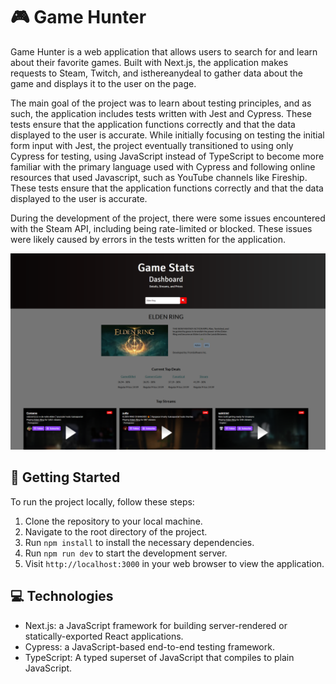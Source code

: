 # 🎮 Game Hunter

Game Hunter is a web application that allows users to search for and learn about their favorite games. Built with Next.js, the application makes requests to Steam, Twitch, and isthereanydeal to gather data about the game and displays it to the user on the page.

The main goal of the project was to learn about testing principles, and as such, the application includes tests written with Jest and Cypress. These tests ensure that the application functions correctly and that the data displayed to the user is accurate. While initially focusing on testing the initial form input with Jest, the project eventually transitioned to using only Cypress for testing, using JavaScript instead of TypeScript to become more familiar with the primary language used with Cypress and following online resources that used Javascript, such as YouTube channels like Fireship. These tests ensure that the application functions correctly and that the data displayed to the user is accurate.

During the development of the project, there were some issues encountered with the Steam API, including being rate-limited or blocked. These issues were likely caused by errors in the tests written for the application.

![search result for Elden Ring](./public/picture.PNG)

## 🚀 Getting Started

To run the project locally, follow these steps:

1. Clone the repository to your local machine.
2. Navigate to the root directory of the project.
3. Run `npm install` to install the necessary dependencies.
4. Run `npm run dev` to start the development server.
5. Visit `http://localhost:3000` in your web browser to view the application.

## 💻 Technologies

- Next.js: a JavaScript framework for building server-rendered or statically-exported React applications.
- Cypress: a JavaScript-based end-to-end testing framework.
- TypeScript: A typed superset of JavaScript that compiles to plain JavaScript.
